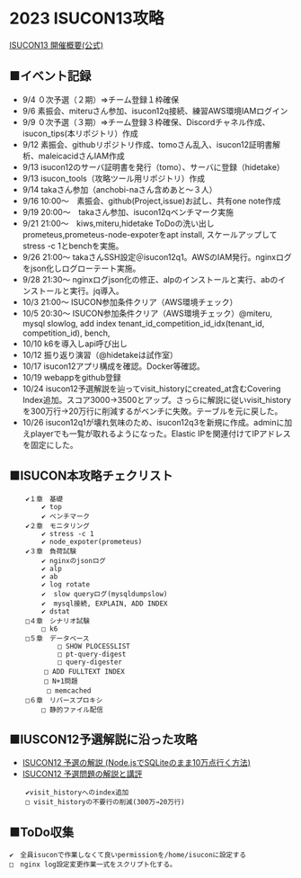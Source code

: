 # 2023 ISUCON13攻略

[ISUCON13 開催概要(公式)](https://isucon.net/archives/57566481.html)

## ■イベント記録  
- 9/4 ０次予選（２期）⇒チーム登録１枠確保
- 9/6 素振会、miteruさん参加、isucon12q接続、練習AWS環境IAMログイン
- 9/9 ０次予選（３期）⇒チーム登録３枠確保、Discordチャネル作成、isucon_tips(本リポジトリ）作成
- 9/12 素振会、githubリポジトリ作成、tomoさん乱入、isucon12証明書解析、maleicacidさんIAM作成
- 9/13 isucon12のサーバ証明書を発行（tomo）、サーバに登録（hidetake）
- 9/13 isucon_tools（攻略ツール用リポジトリ）作成
- 9/14 takaさん参加（anchobi-naさん含めあと～３人）
- 9/16 10:00～　素振会、github(Project,issue)お試し、共有one note作成
- 9/19 20:00～　takaさん参加、isucon12qベンチマーク実施
- 9/21 21:00～　kiws,miteru,hidetake ToDoの洗い出し prometeus,prometeus-node-expoterをapt install, スケールアップしてstress -c 1とbenchを実施。
- 9/26 21:00～ takaさんSSH設定＠isucon12q1。AWSのIAM発行。nginxログをjson化しログローテート実施。
- 9/28 21:30～ nginxログjson化の修正、alpのインストールと実行、abのインストールと実行。jq導入。
- 10/3 21:00～ ISUCON参加条件クリア（AWS環境チェック）
- 10/5 20:30～ ISUCON参加条件クリア（AWS環境チェック）@miteru, mysql slowlog, add index tenant_id_competition_id_idx(tenant_id, competition_id), bench,
- 10/10 k6を導入しapi呼び出し
- 10/12 振り返り演習（@hidetakeは試作室）
- 10/17 isucon12アプリ構成を確認。Docker等確認。
- 10/19 webappをgithub登録
- 10/24 isucon12予選解説を辿ってvisit_historyにcreated_at含むCovering Index追加。スコア3000→3500とアップ。さっらに解説に従いvisit_historyを300万行→20万行に削減するがベンチに失敗。テーブルを元に戻した。
- 10/26 isucon12q1が壊れ気味のため、isucon12q3を新規に作成。adminに加えplayerでも一覧が取れるようになった。Elastic IPを関連付けてIPアドレスを固定にした。

## ■ISUCON本攻略チェクリスト
```
	✔１章　基礎
		✔ top
		✔ ベンチマーク
	✔２章　モニタリング
		✔ stress -c 1
		✔ node_expoter(prometeus)
  	✔３章　負荷試験
		✔ nginxのjsonログ
		✔ alp
		✔ ab
  		✔ log rotate
		✔  slow queryログ(mysqldumpslow)
		✔  mysql接続, EXPLAIN, ADD INDEX
		✔ dstat
	□４章　シナリオ試験
		□ k6
	□５章　データベース
    		□ SHOW PLOCESSLIST
     		□ pt-query-digest
     		□ query-digester
      　	□ ADD FULLTEXT INDEX
      　	□ N+1問題
    　　	□ memcached
	□６章　リバースプロキシ
		□ 静的ファイル配信
```
## ■IUSCON12予選解説に沿った攻略
- [ISUCON12 予選の解説 (Node.jsでSQLiteのまま10万点行く方法)](https://isucon.net/archives/56842718.html)  
- [ISUCON12 予選問題の解説と講評](https://isucon.net/archives/56850281.html)  
```
	✔visit_historyへのindex追加
	□ visit_historyの不要行の削減(300万→20万行)
```
## ■ToDo収集
    ✔　全員isuconで作業しなくて良いpermissionを/home/isuconに設定する
    □　nginx log設定変更作業一式をスクリプト化する。

